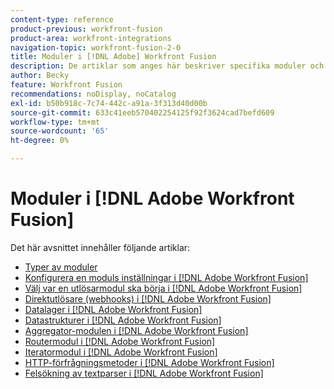 ```yaml
---
content-type: reference
product-previous: workfront-fusion
product-area: workfront-integrations
navigation-topic: workfront-fusion-2-0
title: Moduler i [!DNL Adobe] Workfront Fusion
description: De artiklar som anges här beskriver specifika moduler och deras funktionalitet i [!DNL Adobe Workfront Fusion].
author: Becky
feature: Workfront Fusion
recommendations: noDisplay, noCatalog
exl-id: b50b918c-7c74-442c-a91a-3f313d40d00b
source-git-commit: 633c41eeb570402254125f92f3624cad7befd609
workflow-type: tm+mt
source-wordcount: '65'
ht-degree: 0%

---
```


# Moduler i [!DNL Adobe Workfront Fusion]

Det här avsnittet innehåller följande artiklar:

* [Typer av moduler](../../workfront-fusion/modules/module-types.md)
* [Konfigurera en moduls inställningar i [!DNL Adobe Workfront Fusion]](../../workfront-fusion/modules/configure-a-modules-settings.md)
* [Välj var en utlösarmodul ska börja i [!DNL Adobe Workfront Fusion]](../../workfront-fusion/modules/choose-where-trigger-module-starts.md)
* [Direktutlösare (webhooks) i [!DNL Adobe Workfront Fusion]](/help/quicksilver/workfront-fusion/webhooks/instant-triggers-webhooks.md)
* [Datalager i [!DNL Adobe Workfront Fusion]](../../workfront-fusion/modules/data-stores.md)
* [Datastrukturer i [!DNL Adobe Workfront Fusion]](../../workfront-fusion/modules/data-structures.md)
* [Aggregator-modulen i [!DNL Adobe Workfront Fusion]](../../workfront-fusion/modules/aggregator-module.md)
* [Routermodul i [!DNL Adobe Workfront Fusion]](../../workfront-fusion/modules/router-module.md)
* [Iteratormodul i [!DNL Adobe Workfront Fusion]](../../workfront-fusion/modules/iterator-module.md)
* [HTTP-förfrågningsmetoder i [!DNL Adobe Workfront Fusion]](../../workfront-fusion/modules/http-request-methods.md)
* [Felsökning av textparser i [!DNL Adobe Workfront Fusion]](../../workfront-fusion/modules/text-parser-troubleshooting.md)

